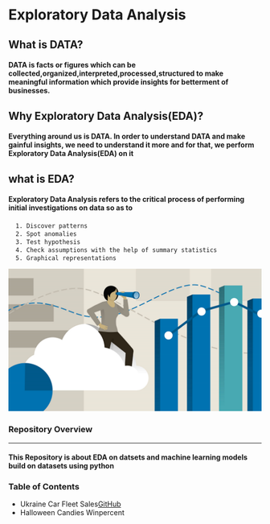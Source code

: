 # Exploratory Data Analysis  
## What is DATA?
#### DATA is facts or figures which can be collected,organized,interpreted,processed,structured to make meaningful information which provide insights for betterment of businesses.
## Why Exploratory Data Analysis(EDA)?
#### Everything around us is DATA. In order to understand DATA and make gainful insights, we need to understand it more and for that, we perform Exploratory Data Analysis(EDA) on it
## what is EDA?
#### Exploratory Data Analysis refers to the critical process of performing initial investigations on data so as to 
      1. Discover patterns
      2. Spot anomalies
      3. Test hypothesis 
      4. Check assumptions with the help of summary statistics 
      5. Graphical representations
![image1](/images/EDA.png)
### Repository Overview
__________________________________________________________________________________________________________________________________________
#### This Repository is about EDA on datsets and machine learning models build on datasets using python

### Table of Contents
* Ukraine Car Fleet Sales[GitHub](http://github.com)
* Halloween Candies Winpercent
